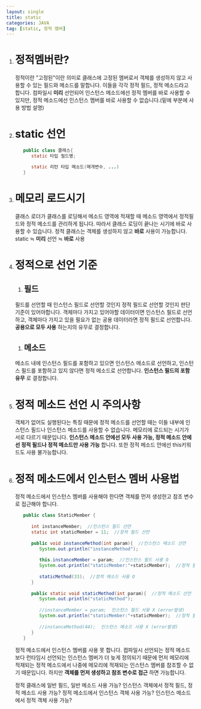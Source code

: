 ```yaml
---
layout: single
title: static
categories: JAVA
tag: [static, 정적 멤버]
---
```


1. # 정적멤버란?
   정적이란 "고정된"이란 의미로 클래스에 고정된 멤버로서 객체를 생성하지 않고 사용할 수 있는 필드와 메소드를 말합니다. 이들을 각각 정적 필드, 정적 메소드라고 합니다. 컴파일시 __미리__ 선언되어 인스턴스 메소드에선 정적 멤버를 바로 사용할 수 있지만, 정적 메소드에선 인스턴스 멤버를 바로 사용할 수 없습니다.(밑에 부분에 사용 방법 설명)     
1. # static 선언
   ```java
      public class 클래스{
         static 타입 필드명;

         static 리턴 타입 메소드(매개변수, ...)
      }
   ```
1. # 메모리 로드시기
   클래스 로더가 클래스를 로딩해서 메소드 영역에 적재할 때 메소드 영역에서 정적필드와 정적 메소드를 관리하게 됩니다. 따라서 클래스 로딩이 끝나는 시기에 바로 사용할 수 있습니다. 정적 클래스는 객체를 생성하지 않고 __바로__ 사용이 가능합니다.    
   static ≒ __미리__ 선언 ≒ __바로__ 사용   
1. # 정적으로 선언 기준
   1. ## 필드
   필드를 선언할 때 인스턴스 필드로 선언할 것인지 정적 필드로 선언할 것인지 판단 기준이 있어야합니다. 객체마다 가지고 있어야할 데이터이면 인스턴스 필드로 선언하고, 객체마다 가지고 있을 필요가 없는 공용 데이터라면 정적 필드로 선언합니다. __공용으로 모두 사용__ 하는지의 유무로 결정합니다.   
   1. ## 메소드
   메소드 내에 인스턴스 필드를 포함하고 있으면 인스턴스 메소드로 선언하고, 인스턴스 필드를 포함하고 있지 않다면 정적 메소드로 선언합니다. __인스턴스 필드의 포함 유무__ 로 결정합니다.   
1. # 정적 메소드 선언 시 주의사항
   객체가 없어도 실행된다는 특징 때문에 정적 메소드를 선언할 때는 이들 내부에 인스턴스 필드나 인스턴스 메소드를 사용할 수 없습니다. 메모리에 로드되는 시기가 서로 다르기 때문입니다. __인스턴스 메소드 안에선 모두 사용 가능, 정적 메소드 안에선 정적 필드나 정적 메소드만 사용 가능__ 합니다. 또한 정적 메소드 안에선 this키워드도 사용 불가능합니다. 
1. # 정적 메소드에서 인스턴스 멤버 사용법
   정적 메소드에서 인스턴스 멤버를 사용해야 한다면 객체를 먼저 생성한고 참조 변수로 접근해야 합니다.
   ```java 
      public class StaticMember {
         
         int instanceMember;  //인스턴스 필드 선언
         static int staticMember = 11;  //정적 필드 선언
         
         public void instanceMethod(int param){  //인스턴스 메소드 선언
            System.out.println("instanceMethod");
            
            this.instanceMember = param;  //인스턴스 필드 사용 O
            System.out.println("staticMember:"+staticMember);  //정적 필드 사용 O
            
            staticMethod(33);  //정적 메소드 사용 O
         }
         
         public static void staticMethod(int param){  //정적 메소드 선언
            System.out.println("staticMethod");
            
            //instanceMember = param;  인스턴스 필드 사용 X (error발생)
            System.out.println("staticMember:"+staticMember);  //정적 필드 사용 O
            
            //instanceMethod(44);  인스턴스 메소드 사용 X (error발생)
         }
      }
   ```   
   정적 메소드에서 인스턴스 멤버를 사용 못 합니다. 컴파일시 선언되는 정적 메소드보다 런타임시 선언되는 인스턴스 멤버가 더 늦게 정의되기 때문에 먼저 메모리에 적재되는 정적 메소드에서 나중에 메모리에 적재되는 인스턴스 멤버를 참조할 수 없기 때문입니다. 하지만 __객체를 먼저 생성하고 참조 변수로 접근__ 하면 가능합니다.   

   정적 클래스에 일반 필드, 일반 메소드 사용 가능?
   인스턴스 객체에서 정적 필드, 정적 메소드 사용 가능?
   정적 메소드에서 인스턴스 객체 사용 가능?
   인스턴스 메소드에서 정적 객체 사용 가능?
   